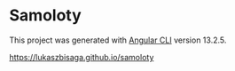 # Samoloty

This project was generated with [Angular CLI](https://github.com/angular/angular-cli) version 13.2.5.

https://lukaszbisaga.github.io/samoloty
